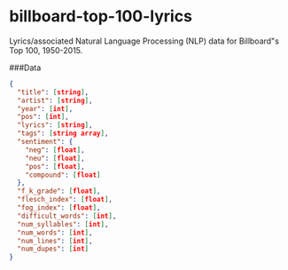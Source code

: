 # billboard-top-100-lyrics

Lyrics/associated Natural Language Processing (NLP) data for Billboard"s Top 100, 1950-2015.

###Data

```json
{
  "title": [string],
  "artist": [string],
  "year": [int],
  "pos": [int],
  "lyrics": [string],
  "tags": [string array],
  "sentiment": {
    "neg": [float],
    "neu": [float],
    "pos": [float],
    "compound": [float]
  },
  "f_k_grade": [float],
  "flesch_index": [float],
  "fog_index": [float],
  "difficult_words": [int],
  "num_syllables": [int],
  "num_words": [int],
  "num_lines": [int],
  "num_dupes": [int]
}
```
